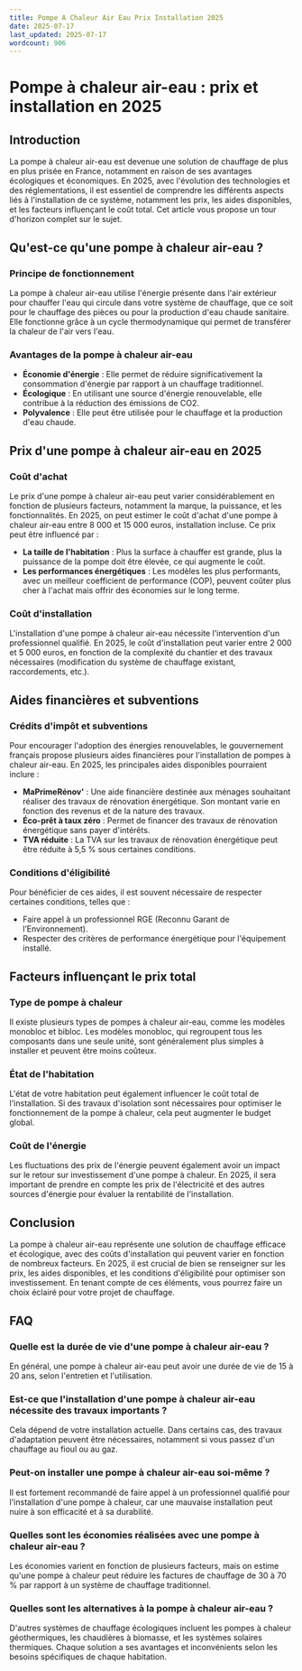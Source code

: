 ```yaml
---
title: Pompe A Chaleur Air Eau Prix Installation 2025
date: 2025-07-17
last_updated: 2025-07-17
wordcount: 906
---
```


# Pompe à chaleur air-eau : prix et installation en 2025

## Introduction

La pompe à chaleur air-eau est devenue une solution de chauffage de plus en plus prisée en France, notamment en raison de ses avantages écologiques et économiques. En 2025, avec l'évolution des technologies et des réglementations, il est essentiel de comprendre les différents aspects liés à l'installation de ce système, notamment les prix, les aides disponibles, et les facteurs influençant le coût total. Cet article vous propose un tour d'horizon complet sur le sujet.

## Qu'est-ce qu'une pompe à chaleur air-eau ?

### Principe de fonctionnement

La pompe à chaleur air-eau utilise l'énergie présente dans l'air extérieur pour chauffer l'eau qui circule dans votre système de chauffage, que ce soit pour le chauffage des pièces ou pour la production d'eau chaude sanitaire. Elle fonctionne grâce à un cycle thermodynamique qui permet de transférer la chaleur de l'air vers l'eau.

### Avantages de la pompe à chaleur air-eau

- **Économie d'énergie** : Elle permet de réduire significativement la consommation d'énergie par rapport à un chauffage traditionnel.
- **Écologique** : En utilisant une source d'énergie renouvelable, elle contribue à la réduction des émissions de CO2.
- **Polyvalence** : Elle peut être utilisée pour le chauffage et la production d'eau chaude.

## Prix d'une pompe à chaleur air-eau en 2025

### Coût d'achat

Le prix d'une pompe à chaleur air-eau peut varier considérablement en fonction de plusieurs facteurs, notamment la marque, la puissance, et les fonctionnalités. En 2025, on peut estimer le coût d'achat d'une pompe à chaleur air-eau entre 8 000 et 15 000 euros, installation incluse. Ce prix peut être influencé par :

- **La taille de l'habitation** : Plus la surface à chauffer est grande, plus la puissance de la pompe doit être élevée, ce qui augmente le coût.
- **Les performances énergétiques** : Les modèles les plus performants, avec un meilleur coefficient de performance (COP), peuvent coûter plus cher à l'achat mais offrir des économies sur le long terme.

### Coût d'installation

L'installation d'une pompe à chaleur air-eau nécessite l'intervention d'un professionnel qualifié. En 2025, le coût d'installation peut varier entre 2 000 et 5 000 euros, en fonction de la complexité du chantier et des travaux nécessaires (modification du système de chauffage existant, raccordements, etc.).

## Aides financières et subventions

### Crédits d'impôt et subventions

Pour encourager l'adoption des énergies renouvelables, le gouvernement français propose plusieurs aides financières pour l'installation de pompes à chaleur air-eau. En 2025, les principales aides disponibles pourraient inclure :

- **MaPrimeRénov'** : Une aide financière destinée aux ménages souhaitant réaliser des travaux de rénovation énergétique. Son montant varie en fonction des revenus et de la nature des travaux.
- **Éco-prêt à taux zéro** : Permet de financer des travaux de rénovation énergétique sans payer d'intérêts.
- **TVA réduite** : La TVA sur les travaux de rénovation énergétique peut être réduite à 5,5 % sous certaines conditions.

### Conditions d'éligibilité

Pour bénéficier de ces aides, il est souvent nécessaire de respecter certaines conditions, telles que :

- Faire appel à un professionnel RGE (Reconnu Garant de l’Environnement).
- Respecter des critères de performance énergétique pour l'équipement installé.

## Facteurs influençant le prix total

### Type de pompe à chaleur

Il existe plusieurs types de pompes à chaleur air-eau, comme les modèles monobloc et bibloc. Les modèles monobloc, qui regroupent tous les composants dans une seule unité, sont généralement plus simples à installer et peuvent être moins coûteux.

### État de l'habitation

L'état de votre habitation peut également influencer le coût total de l'installation. Si des travaux d'isolation sont nécessaires pour optimiser le fonctionnement de la pompe à chaleur, cela peut augmenter le budget global.

### Coût de l'énergie

Les fluctuations des prix de l'énergie peuvent également avoir un impact sur le retour sur investissement d'une pompe à chaleur. En 2025, il sera important de prendre en compte les prix de l'électricité et des autres sources d'énergie pour évaluer la rentabilité de l'installation.

## Conclusion

La pompe à chaleur air-eau représente une solution de chauffage efficace et écologique, avec des coûts d'installation qui peuvent varier en fonction de nombreux facteurs. En 2025, il est crucial de bien se renseigner sur les prix, les aides disponibles, et les conditions d'éligibilité pour optimiser son investissement. En tenant compte de ces éléments, vous pourrez faire un choix éclairé pour votre projet de chauffage.

## FAQ

### Quelle est la durée de vie d'une pompe à chaleur air-eau ?

En général, une pompe à chaleur air-eau peut avoir une durée de vie de 15 à 20 ans, selon l'entretien et l'utilisation.

### Est-ce que l'installation d'une pompe à chaleur air-eau nécessite des travaux importants ?

Cela dépend de votre installation actuelle. Dans certains cas, des travaux d'adaptation peuvent être nécessaires, notamment si vous passez d'un chauffage au fioul ou au gaz.

### Peut-on installer une pompe à chaleur air-eau soi-même ?

Il est fortement recommandé de faire appel à un professionnel qualifié pour l'installation d'une pompe à chaleur, car une mauvaise installation peut nuire à son efficacité et à sa durabilité.

### Quelles sont les économies réalisées avec une pompe à chaleur air-eau ?

Les économies varient en fonction de plusieurs facteurs, mais on estime qu'une pompe à chaleur peut réduire les factures de chauffage de 30 à 70 % par rapport à un système de chauffage traditionnel.

### Quelles sont les alternatives à la pompe à chaleur air-eau ?

D'autres systèmes de chauffage écologiques incluent les pompes à chaleur géothermiques, les chaudières à biomasse, et les systèmes solaires thermiques. Chaque solution a ses avantages et inconvénients selon les besoins spécifiques de chaque habitation.